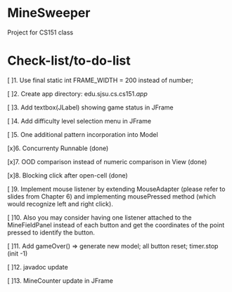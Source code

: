 # MineSweeper
Project for CS151 class

  
Check-list/to-do-list
=====================
[ ]1. Use final static int FRAME_WIDTH = 200 instead of number;

[ ]2. Create app directory: edu.sjsu.cs.cs151.*app*

[ ]3. Add textbox(JLabel) showing game status in JFrame

[ ]4. Add difficulty level selection menu in JFrame

[ ]5. One additional pattern incorporation into Model

[x]6. Concurrenty Runnable (done)

[x]7. OOD comparison instead of numeric comparison in View (done)

[x]8. Blocking click after open-cell (done)

[ ]9. Implement mouse listener by extending MouseAdapter (please refer to slides from Chapter 6) and implementing mousePressed method (which would recognize left and right click).

[ ]10. Also you may consider having one listener attached to the MineFieldPanel instead of each button and get the coordinates of the point pressed to identify the button.

[ ]11. Add gameOver() => generate new model; all button reset; timer.stop (init -1)

[ ]12. javadoc update

[ ]13. MineCounter update in JFrame
                                      
